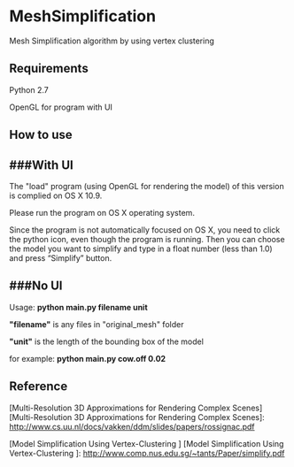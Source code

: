 MeshSimplification
==============

Mesh Simplification algorithm by using vertex clustering

Requirements
----------
Python 2.7

OpenGL for program with UI

How to use
----------



###With UI
-----------
The "load" program (using OpenGL for rendering the model) of this version is complied on OS X 10.9. 

Please run the program on OS X operating system.

Since the program is not automatically focused on OS X, you need to click the python icon, even though the program is running. Then you can choose the model you want to simplify and type in a float number (less than 1.0) and press “Simplify” button.

###No UI
----------
Usage: **python main.py filename unit**

**"filename"** is any files in "original_mesh" folder

**"unit"** is the length of the bounding box of the model

for example: **python main.py cow.off 0.02**



Reference
---------

[Multi-Resolution 3D Approximations for Rendering Complex Scenes]
[Multi-Resolution 3D Approximations for Rendering Complex Scenes]: http://www.cs.uu.nl/docs/vakken/ddm/slides/papers/rossignac.pdf

[Model Simplification Using Vertex-Clustering  ]
[Model Simplification Using Vertex-Clustering  ]: http://www.comp.nus.edu.sg/~tants/Paper/simplify.pdf


